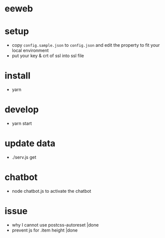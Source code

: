 eeweb
=====

# setup
* copy `config.sample.json` to `config.json` and edit the property to fit your local environment
* put your key & crt of ssl into ssl file 

# install
* yarn

# develop
* yarn start

# update data
* ./serv.js get

# chatbot
* node chatbot.js to activate the chatbot

# issue
* why I cannot use postcss-autoreset |done
* prevent js for .item height |done
